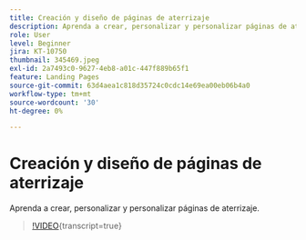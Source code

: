 ```yaml
---
title: Creación y diseño de páginas de aterrizaje
description: Aprenda a crear, personalizar y personalizar páginas de aterrizaje.
role: User
level: Beginner
jira: KT-10750
thumbnail: 345469.jpeg
exl-id: 2a7493c0-9627-4eb8-a01c-447f889b65f1
feature: Landing Pages
source-git-commit: 63d4aea1c818d35724c0cdc14e69ea00eb06b4a0
workflow-type: tm+mt
source-wordcount: '30'
ht-degree: 0%

---
```


# Creación y diseño de páginas de aterrizaje

Aprenda a crear, personalizar y personalizar páginas de aterrizaje.

>[!VIDEO](https://video.tv.adobe.com/v/3412003/?quality=12&learn=on&captions=spa){transcript=true}
